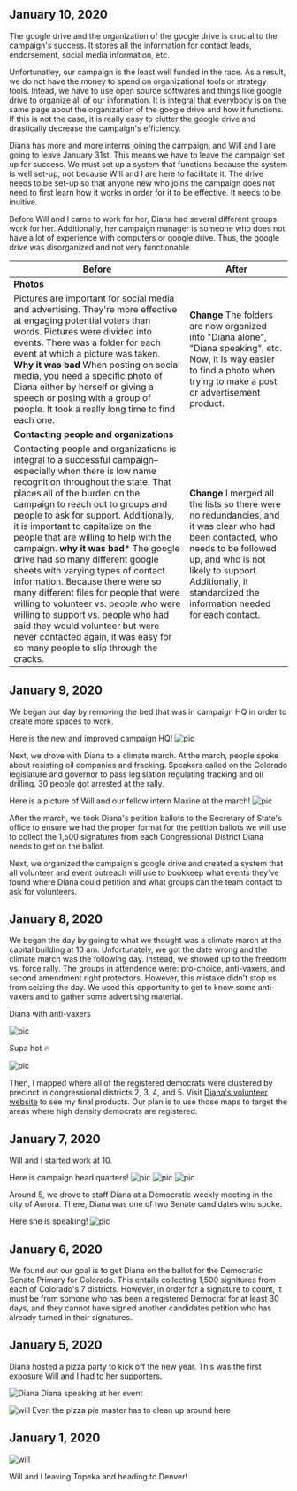 ## January 10, 2020

The google drive and the organization of the google drive is crucial to the campaign's success. It stores all the information for contact leads, endorsement, social media information, etc. 

Unfortunatley, our campaign is the least well funded in the race. As a result, we do not have the money to spend on organizational tools or strategy tools. Intead, we have to use open source softwares and things like google drive to organize all of our information. It is integral that everybody is on the same page about the organization of the google drive and how it functions. If this is not the case, it is really easy to clutter the google drive and drastically decrease the campaign's efficiency. 

Diana has more and more interns joining the campaign, and Will and I are going to leave January 31st. This means we have to leave the campaign set up for success. We must set up a system that functions because the system is well set-up, not because Will and I are here to facilitate it. The drive needs to be set-up so that anyone new who joins the campaign does not need to first learn how it works in order for it to be effective. It needs to be inuitive.

Before Will and I came to work for her, Diana had several different groups work for her. Additionally, her campaign manager is someone who does not have a lot of experience with computers or google drive. Thus, the google drive was disorganized and not very functionable.

| Before      | After |
| ----------- | ----------- |
| **Photos** 
Pictures are important for social media and advertising. They're more effective at engaging potential voters than words.  Pictures were divided into events. There was a folder for each event at which a picture was taken. **Why it was bad** When posting on social media, you need a specific photo of Diana either by herself or giving a speech or posing with a group of people. It took a really long time to find each one.     | **Change**  The folders are now organized into "Diana alone", "Diana speaking", etc. Now, it is way easier to find a photo when trying to make a post or advertisement product.      |
| **Contacting people and organizations**
| Contacting people and organizations is integral to a successful campaign– especially when there is low name recognition throughout the state. That places all of the burden on the campaign to reach out to groups and people to ask for support. Additionally, it is important to capitalize on the people that are willing to help with the campaign. **why it was bad*** The google drive had so many different google sheets with varying types of contact information. Because there were so many different files for people that were willing to volunteer vs. people who were willing to support vs. people who had said they would volunteer but were never contacted again, it was easy for so many people to slip through the cracks.    | **Change** I merged all the lists so there were no redundancies, and it was clear who had been contacted, who needs to be followed up, and who is not likely to support. Additionally, it standardized the information needed for each contact.        |

## January 9, 2020

We began our day by removing the bed that was in campaign HQ in order to create more spaces to work. 

Here is the new and improved campaign HQ!
![pic](UNADJUSTEDNONRAW_mini_22b5.jpg)

Next, we drove with Diana to a climate march. At the march, people spoke about resisting oil companies and fracking. Speakers called on the Colorado legislature and governor to pass legislation regulating fracking and oil drilling.  30 people got arrested at the rally.

Here is a picture of Will and our fellow intern Maxine at the march!
![pic](UNADJUSTEDNONRAW_thumb_2284.jpg)

After the march, we took Diana's petition ballots to the Secretary of State's office to ensure we had the proper format for the petition ballots we will use to collect the 1,500 signatures from each Congressional District Diana needs to get on the ballot.

Next, we organized the campaign's google drive and created a system that all volunteer and event outreach will use to bookkeep what events they've found where Diana could petition and what groups can the team contact to ask for volunteers.



## January 8, 2020

We began the day by going to what we thought was a climate march at the capital building at 10 am. Unfortunately, we got the date wrong and the climate march was the following day. Instead, we showed up to the freedom vs. force rally. The groups in attendence were: pro-choice, anti-vaxers, and second amendment right protectors. However, this mistake didn't stop us from seizing the day. We used this opportunity to get to know some anti-vaxers and to gather some advertising material.

Diana with anti-vaxers

![pic](20200108_102705.jpg)

Supa hot :fire: 

![pic](UNADJUSTEDNONRAW_thumb_2273.jpg)

Then, I mapped where all of the registered democrats were clustered by precinct in congressional districts 2, 3, 4, and 5. Visit [Diana's volunteer website](https://dianaforcolorado.github.io/volunteer.github.io/) to see my final products. Our plan is to use those maps to target the areas where high density democrats are registered.


## January 7, 2020

Will and I started work at 10.

Here is campaign head quarters!
![pic](UNADJUSTEDNONRAW_thumb_227f.jpg)
![pic](UNADJUSTEDNONRAW_thumb_2280.jpg)
![pic](UNADJUSTEDNONRAW_thumb_2281.jpg)

Around 5, we drove to staff Diana at a Democratic weekly meeting in the city of Aurora. There, Diana was one of two Senate candidates who spoke. 


Here she is speaking!
![pic](UNADJUSTEDNONRAW_thumb_225f.jpg)


## January 6, 2020

We found out our goal is to get Diana on the ballot for the Democratic Senate Primary for Colorado. This entails collecting 1,500 signitures from each of Colorado's 7 districts. However, in order for a signature to count, it must be from somone who has been a registered Democrat for at least 30 days, and they cannot have signed another candidates petition who has already turned in their signatures. 

## January 5, 2020


Diana hosted a pizza party to kick off the new year. This was the first exposure Will and I had to her supporters. 

![Diana](UNADJUSTEDNONRAW_thumb_2218.jpg)
Diana speaking at her event 

![will](UNADJUSTEDNONRAW_thumb_221e.jpg)
Even the pizza pie master has to clean up around here

## January 1, 2020


![will](UNADJUSTEDNONRAW_thumb_21e8.jpg)

Will and I leaving Topeka and heading to Denver!















